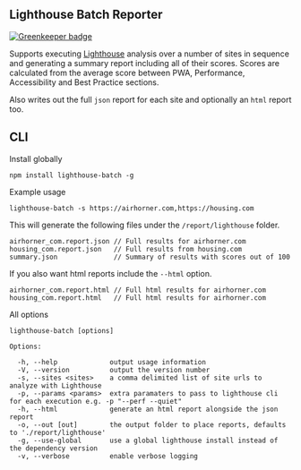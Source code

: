 ## Lighthouse Batch Reporter

[![Greenkeeper badge](https://badges.greenkeeper.io/mikestead/lighthouse-batch.svg)](https://greenkeeper.io/)

Supports executing [Lighthouse](https://developers.google.com/web/tools/lighthouse) analysis over a number of sites in sequence and
generating a summary report including all of their scores. Scores are calculated from the
average score between PWA, Performance, Accessibility and Best Practice sections.

Also writes out the full `json` report for each site and optionally an `html` report too.

## CLI

Install globally

    npm install lighthouse-batch -g

Example usage

    lighthouse-batch -s https://airhorner.com,https://housing.com

This will generate the following files under the `/report/lighthouse` folder.

    airhorner_com.report.json // Full results for airhorner.com
    housing_com.report.json   // Full results from housing.com
    summary.json              // Summary of results with scores out of 100  

If you also want html reports include the `--html` option.

    airhorner_com.report.html // Full html results for airhorner.com
    housing_com.report.html   // Full html results for airhorner.com

All options

    lighthouse-batch [options]

    Options:

      -h, --help             output usage information
      -V, --version          output the version number
      -s, --sites <sites>    a comma delimited list of site urls to analyze with Lighthouse
      -p, --params <params>  extra paramaters to pass to lighthouse cli for each execution e.g. -p "--perf --quiet"
      -h, --html             generate an html report alongside the json report
      -o, --out [out]        the output folder to place reports, defaults to './report/lighthouse'
      -g, --use-global       use a global lighthouse install instead of the dependency version
      -v, --verbose          enable verbose logging
